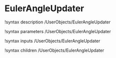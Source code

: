 <!-- MOOSE Documentation Stub: Remove this when content is added. -->

# EulerAngleUpdater

!syntax description /UserObjects/EulerAngleUpdater

!syntax parameters /UserObjects/EulerAngleUpdater

!syntax inputs /UserObjects/EulerAngleUpdater

!syntax children /UserObjects/EulerAngleUpdater

